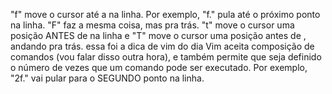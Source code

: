"f<letra>" move o cursor até a <letra> na linha. Por exemplo, "f." pula até o próximo ponto na linha.
"F<letra>" faz a mesma coisa, mas pra trás.
"t<letra>" move o cursor uma posição ANTES de <letra> na linha e "T<letra>" move o cursor uma posição antes de <letra>, andando pra trás.
essa foi a dica de vim do dia
Vim aceita composição de comandos (vou falar disso outra hora), e também permite que seja definido o número de vezes que um comando pode ser executado.
Por exemplo, "2f." vai pular para o SEGUNDO ponto na linha.